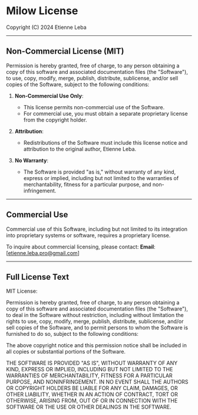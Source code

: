 # Milow License

Copyright (C) 2024 Etienne Leba

---

## Non-Commercial License (MIT)

Permission is hereby granted, free of charge, to any person obtaining a copy of this software and associated documentation files (the "Software"), to use, copy, modify, merge, publish, distribute, sublicense, and/or sell copies of the Software, subject to the following conditions:

1. **Non-Commercial Use Only**:
    - This license permits non-commercial use of the Software.
    - For commercial use, you must obtain a separate proprietary license from the copyright holder.

2. **Attribution**:
    - Redistributions of the Software must include this license notice and attribution to the original author, Etienne Leba.

3. **No Warranty**:
    - The Software is provided "as is," without warranty of any kind, express or implied, including but not limited to the warranties of merchantability, fitness for a particular purpose, and non-infringement.

---

## Commercial Use

Commercial use of this Software, including but not limited to its integration into proprietary systems or software, requires a proprietary license.

To inquire about commercial licensing, please contact:
**Email**: [etienne.leba.pro@gmail.com]

---

## Full License Text

MIT License:

Permission is hereby granted, free of charge, to any person obtaining a copy of this software and associated documentation files (the "Software"), to deal in the Software without restriction, including without limitation the rights to use, copy, modify, merge, publish, distribute, sublicense, and/or sell copies of the Software, and to permit persons to whom the Software is furnished to do so, subject to the following conditions:

The above copyright notice and this permission notice shall be included in all copies or substantial portions of the Software.

THE SOFTWARE IS PROVIDED "AS IS", WITHOUT WARRANTY OF ANY KIND, EXPRESS OR IMPLIED, INCLUDING BUT NOT LIMITED TO THE WARRANTIES OF MERCHANTABILITY, FITNESS FOR A PARTICULAR PURPOSE, AND NONINFRINGEMENT. IN NO EVENT SHALL THE AUTHORS OR COPYRIGHT HOLDERS BE LIABLE FOR ANY CLAIM, DAMAGES, OR OTHER LIABILITY, WHETHER IN AN ACTION OF CONTRACT, TORT OR OTHERWISE, ARISING FROM, OUT OF OR IN CONNECTION WITH THE SOFTWARE OR THE USE OR OTHER DEALINGS IN THE SOFTWARE.
